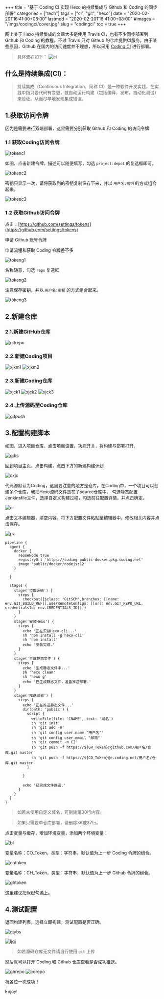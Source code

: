 +++
title = "基于 Coding CI 实现 Hexo 的持续集成与 Github 和 Coding 的同步部署"
categories = ["tech"]
tags = ["ci", "git", "hexo"]
date = "2020-02-20T16:41:00+08:00"
lastmod = "2020-02-20T16:41:00+08:00"
#images = "/imgs/codingci/cover.jpg"
slug = "codingci"
toc = true
+++

网上关于 Hexo 持续集成的文章大多是使用 Travis CI，也有不少同步部署到 Github 和 Coding 的教程，不过 Travis 只对 Github 的仓库提供CI服务，由于某些原因，Github 在国内的访问速度并不理想，所以采用 [Coding CI](https://help.coding.net/docs/devops/ci/introduce.html) 进行部署。

<!--more-->

> 具体流程如下：
> ![ci](/imgs/codingci/cover.jpg)

## 什么是持续集成(CI)：

> 持续集成（Continuous Integration，简称 CI）是一种软件开发实践，在实践中指只要代码有变更，就自动运行构建（包括编译，发布，自动化测试）来验证，从而尽早地发现集成错误。

## 1.获取访问令牌

因为是需要进行双端部署，这里需要分别获取 Github 和 Coding 的访问令牌

### 1.1 获取Coding访问令牌

![tokenc1](/imgs/codingci/tokenc1.jpg)

如图，点击新建令牌，描述可以随便填写，勾选 `project:depot` 的复选框即可。

![tokenc2](/imgs/codingci/tokenc2.jpg)

密钥只显示一次，请将获取到的密钥复制保存下来，并以 `用户名:密钥` 的方式组合起来。

![tokenc3](/imgs/codingci/tokenc3.jpg)

### 1.2 获取Github访问令牌

点击：[https://github.com/settings/tokens](https://github.com/settings/tokens)

申请 Github 账号令牌

申请流程和获取 Coding 令牌差不多

![tokeng1](/imgs/codingci/tokeng1.jpg)

名称随意，勾选 `repo` 复选框

![tokeng2](/imgs/codingci/tokeng2.jpg)

注意保存密钥，并以 `用户名:密钥` 的方式组合起来。

![tokeng3](/imgs/codingci/tokeng3.jpg)

## 2.新建仓库

### 2.1.新建GitHub仓库

![gitrepo](/imgs/codingci/gitrepo.jpg)

### 2.2.新建Coding项目

![xjxm1](/imgs/codingci/xjxm1.jpg)
![xjxm2](/imgs/codingci/xjxm2.jpg)

### 2.3.新建Coding仓库

![xjck1](/imgs/codingci/xjck1.jpg)
![xjck2](/imgs/codingci/xjck2.jpg)
![xjck3](/imgs/codingci/xjck3.jpg)
### 2.4.上传源码至Coding仓库

![gitpush](/imgs/codingci/gitpush.jpg)

## 3.配置构建脚本

如图，进入项目仓库，点击项目设置，功能开关，将构建与部署打开，

![gjbs](/imgs/codingci/gjbs.jpg)

回到项目主页，点击构建，点击下方的新建构建计划

![cxjc](/imgs/codingci/cxjc.jpg)

代码源默认为Coding，这里要注意的地方是仓库，在Coding中，一个项目可以创建多个仓库，我把Hexo源码文件放在了source仓库中。
勾选静态配置Jenkinsfile文件，选择自定义构建过程，勾选前往配置详情，并点击确定。

![ci](/imgs/codingci/ci1.jpg)

点击文本编辑器，清空内容。将下方配置文件粘贴至编辑器中，修改相关内容并点击保存。

![pz](/imgs/codingci/pz.jpg)

```Jenkins
pipeline {
  agent {
    docker {
      reuseNode true
      registryUrl 'https://coding-public-docker.pkg.coding.net'
      image 'public/docker/nodejs:12'
    }

  }

  stages {
    stage('拉取源码') {
      steps {
        checkout([$class: 'GitSCM',branches: [[name: env.GIT_BUILD_REF]],userRemoteConfigs: [[url: env.GIT_REPO_URL, credentialsId: env.CREDENTIALS_ID]]])
      }
    }
    stage('安装Hexo') {
      steps {
        echo '正在安装Hexo-cli...'
        sh 'npm install -g hexo-cli'
        sh 'npm install'
        echo '安装完成.'
      }
    }
    stage('生成静态文件') {
      steps {
        echo '生成静态文件中...'
        sh 'hexo clean'
        sh 'hexo g'
        echo '已生成静态文件，准备推送部署.'
      }
    }
    stage('推送部署') {
      steps {
        echo '正在推送静态文件...'
        dir(path: 'public') {
          script {
            writeFile(file: 'CNAME', text: '域名')
            sh 'git init'
            sh 'git add -A'
            sh 'git config user.name "用户名"'
            sh 'git config user.email "邮箱"'
            sh 'git commit -m CI'
            sh 'git push -f https://${GH_Token}@github.com/用户名/仓库.git master'
            sh 'git push -f https://${CO_Token}@e.coding.net/用户名/仓库.git master'
          }

        }

        echo '已完成文件推送.'
      }
    }
  }
}
```
> 如若未使用自定义域名，可删除第30行内容。

> 如果只需要单仓库部署，请删除36或37行。

点击变量与缓存，增加环境变量，添加两个环境变量：

![bl](/imgs/codingci/bl.jpg)

变量名称：CO_Token，类型：字符串，默认值为上一步 Coding 令牌的组合。

![cotoken](/imgs/codingci/cotoken.jpg)

变量名称：GH_Token，类型：字符串，默认值为上一步 Github 令牌的组合。

![ghtoken](/imgs/codingci/ghtoken.jpg)

这里建议把保密勾选上。

## 4.测试配置

返回构建列表，选择立即构建，测试配置是否正确。

![gjybs](/imgs/codingci/gjybs.jpg)

![ljgj](/imgs/codingci/ljgj.jpg)

> 如若源码仓库无文件请自行使用 `git` 上传

然后就可以打开 Coding 和 Github 仓库查看是否成功推送。

![ghrepo](/imgs/codingci/ghrepo.jpg)
![corepo](/imgs/codingci/corepo.jpg)

祝各位一次成功！

Enjoy!
